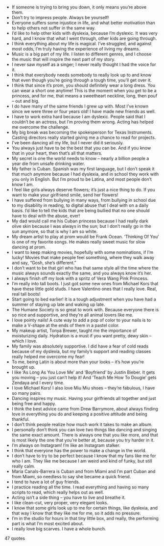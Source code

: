  - If someone is trying to bring you down, it only means you’re above them.
 - Don’t try to impress people. Always be yourself!
 - Everyone suffers some injustice in life, and what better motivation than to help others not suffer in the same way.
 - I’d like to help other kids with dyslexia, because I’m dyslexic. It was very hard, and I know that what I went through, other kids are going through.
 - I think everything about my life is magical. I’ve struggled, and against most odds, I’m truly having the experience of living my dreams.
 - Music is a big part of my life. I listen to different genres, and I choose the music that will inspire the next part of my story.
 - I never saw myself as a singer; I never really thought I had the voice for it.
 - I think that everybody needs somebody to really look up to and know that even though you’re going through a tough time, you’ll get over it.
 - I think that since it’s prom, you should definitely wear a long dress. You can wear a short one anytime! This is the moment when you get to be a princess, and for me, that means a sweetheart neckline, long, then pouf – out and big.
 - I do have many of the same friends I grew up with. Most I’ve known since we were three or four years old! I have made new friends as well.
 - I have to work extra hard because I am dyslexic. People said that I couldn’t be an actress, but I’m proving them wrong. Acting has helped me overcome the challenge.
 - My big break was becoming the spokesperson for Texas Instruments. Casting directors really started giving me a chance to read for projects.
 - I’ve been dancing all my life, but I never did it seriously.
 - You always just have to be the best that you can be. And if you know that in your heart, then that’s all that matters.
 - My secret is one the world needs to know – nearly a billion people a year die from unsafe drinking water.
 - My father is Cuban. Spanish was my first language, but I don’t speak it that much anymore because I had dyslexia, and in school they work with you only in English. But I’m proud to be Latina, and most people don’t know I am.
 - I feel like girls always deserve flowers; it’s just a nice thing to do. If you want to make your girlfriend smile, send her flowers!
 - I have suffered from bullying in many ways, from bullying in school due to my disability in reading, to digital abuse that I deal with on a daily basis. I’d like to tell the kids that are being bullied that no one should have to deal with the abuse, ever!
 - My dad would call me his Cuban princess because I had really dark olive skin because I was always in the sun; but I don’t really go in the sun anymore, so that is why I am so white.
 - My dream artist to play at prom would be Frank Ocean. ‘Thinking Of You’ is one of my favorite songs. He makes really sweet music for slow dancing at prom.
 - I want to keep making movies, hopefully with some nominations, if I’m lucky! Movies that make people feel something, where they walk away and say, “Gosh, she’s different.”
 - I don’t want to be that girl who has that same style all the time where the music always sounds exactly the same, and you always know it’s her.
 - I always finish off my look with a spritz of Vera Wang Pink Princess.
 - I’m really into tall boots. I just got some new ones from Michael Kors that have these little gold studs. I have Valentino ones that I really love. Real, real tall boots!
 - Start going to bed earlier! It is a tough adjustment when you have had a summer of staying up late and waking up late.
 - The Humane Society is so great to work with. Because everyone there is so nice and supportive, and they’re all animal lovers like me.
 - I love pointy nails! A cute way to add a pop of color to your nails is to make a V-shape at the ends of them in a pastel color.
 - My makeup artist, Tonya Brewer, taught me the importance of moisturizing daily. Hydration is a must if you want pretty, dewy skin – which I love.
 - My family was absolutely supportive. I did have a fear of cold reads because of my dyslexia, but my family’s support and reading classes really helped me overcome my fear!
 - To me, being Latin is about more than your looks – it’s how you’re brought up.
 - I like ‘As Long As You Love Me’ and ‘Boyfriend’ by Justin Bieber. It gets you moving – you just can’t help it! And ‘Teach Me How To Dougie’ gets Zendaya and I every time.
 - I love Michael Kors! I also love Miu Miu shoes – they’re fabulous, I have so many pairs.
 - Dancing inspires my music. Having your girlfriends all together and just being free and happy.
 - I think the best advice came from Drew Barrymore, about always finding love in everything you do and keeping a positive attitude and being thankful.
 - I don’t think people realize how much work it takes to make an album.
 - I personally don’t think you can love two things like dancing and singing the same exact amount. There is always one that you like more, and that is most likely the one that you’re better at, because you try harder in it.
 - I’m always on Instagram! I’m like an Instagram stalker.
 - I think that everyone has the power to make a change in the world.
 - I don’t have to try to be perfect because I know that my fans like me for who I am. They like me because I am weird and kind of funky, but still really calm.
 - Maria Canals-Barrera is Cuban and from Miami and I’m part Cuban and from Miami, so needless to say she became a quick friend.
 - I tend to have a lot of guy friends.
 - I practice reading all the time. I read everything and having so many scripts to read, which really helps out as well.
 - Acting isn’t a side thing – you have to live and breathe it.
 - I like clean-cut, very proper, very elegant looks.
 - I know that some girls look up to me for certain things, like dyslexia, and that way I know that they like me for me, so it adds no pressure.
 - I’m in the studio for hours in that tiny little box, and really, the performing part is what I’m most excited about.
 - I really love big scarves. I have a whole bunch.

47 quotes